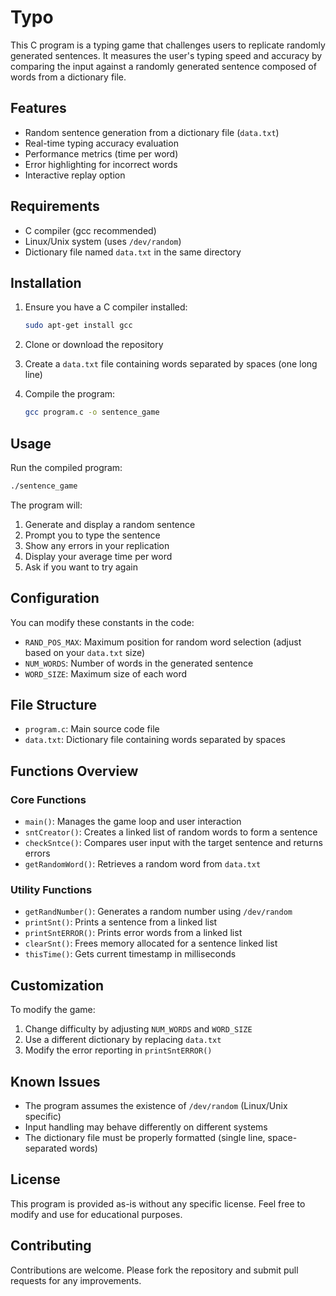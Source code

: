 # Typo
This C program is a typing game that challenges users to replicate randomly generated sentences. It measures the user's typing speed and accuracy by comparing the input against a randomly generated sentence composed of words from a dictionary file.

## Features
- Random sentence generation from a dictionary file (`data.txt`)
- Real-time typing accuracy evaluation
- Performance metrics (time per word)
- Error highlighting for incorrect words
- Interactive replay option

## Requirements
- C compiler (gcc recommended)
- Linux/Unix system (uses `/dev/random`)
- Dictionary file named `data.txt` in the same directory

## Installation
1. Ensure you have a C compiler installed:
   ```bash
   sudo apt-get install gcc
   ```

2. Clone or download the repository

3. Create a `data.txt` file containing words separated by spaces (one long line)

4. Compile the program:
   ```bash
   gcc program.c -o sentence_game
   ```

## Usage
Run the compiled program:
```bash
./sentence_game
```

The program will:
1. Generate and display a random sentence
2. Prompt you to type the sentence
3. Show any errors in your replication
4. Display your average time per word
5. Ask if you want to try again

## Configuration
You can modify these constants in the code:
- `RAND_POS_MAX`: Maximum position for random word selection (adjust based on your `data.txt` size)
- `NUM_WORDS`: Number of words in the generated sentence
- `WORD_SIZE`: Maximum size of each word

## File Structure
- `program.c`: Main source code file
- `data.txt`: Dictionary file containing words separated by spaces

## Functions Overview

### Core Functions
- `main()`: Manages the game loop and user interaction
- `sntCreator()`: Creates a linked list of random words to form a sentence
- `checkSntce()`: Compares user input with the target sentence and returns errors
- `getRandomWord()`: Retrieves a random word from `data.txt`

### Utility Functions
- `getRandNumber()`: Generates a random number using `/dev/random`
- `printSnt()`: Prints a sentence from a linked list
- `printSntERROR()`: Prints error words from a linked list
- `clearSnt()`: Frees memory allocated for a sentence linked list
- `thisTime()`: Gets current timestamp in milliseconds

## Customization
To modify the game:
1. Change difficulty by adjusting `NUM_WORDS` and `WORD_SIZE`
2. Use a different dictionary by replacing `data.txt`
3. Modify the error reporting in `printSntERROR()`

## Known Issues
- The program assumes the existence of `/dev/random` (Linux/Unix specific)
- Input handling may behave differently on different systems
- The dictionary file must be properly formatted (single line, space-separated words)

## License
This program is provided as-is without any specific license. Feel free to modify and use for educational purposes.

## Contributing
Contributions are welcome. Please fork the repository and submit pull requests for any improvements.
